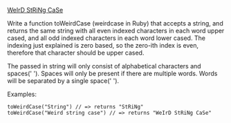 <!--
SPDX-FileCopyrightText: 2022 Vladimir Rusinov

SPDX-License-Identifier: Apache-2.0
-->

[WeIrD StRiNg CaSe](https://www.codewars.com/kata/52b757663a95b11b3d00062d)

Write a function toWeirdCase (weirdcase in Ruby) that accepts a string, and returns the same string with all even indexed characters in each word upper cased, and all odd indexed characters in each word lower cased. The indexing just explained is zero based, so the zero-ith index is even, therefore that character should be upper cased.

The passed in string will only consist of alphabetical characters and spaces(' '). Spaces will only be present if there are multiple words. Words will be separated by a single space(' ').

Examples:
```
toWeirdCase("String") // => returns "StRiNg"
toWeirdCase("Weird string case") // => returns "WeIrD StRiNg CaSe"
```
